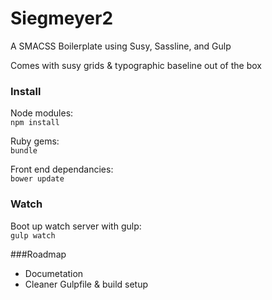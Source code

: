 Siegmeyer2
==========

A SMACSS Boilerplate using Susy, Sassline, and Gulp

Comes with susy grids & typographic baseline out of the box


### Install
Node modules:     
`npm install`      

Ruby gems:         
`bundle`   


Front end dependancies:       
`bower update`        


### Watch      
 
Boot up watch server with gulp:        
`gulp watch`    


###Roadmap      

- Documetation
- Cleaner Gulpfile & build setup
